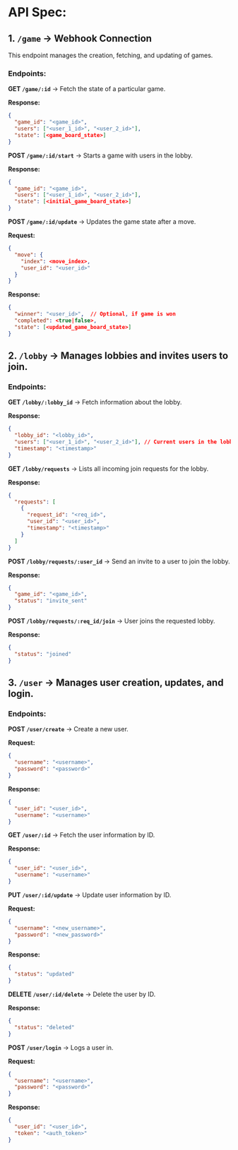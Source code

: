 # **API Spec:**

## **1. `/game`** -> Webhook Connection

This endpoint manages the creation, fetching, and updating of games.

### Endpoints:

**GET `/game/:id`** -> Fetch the state of a particular game.

**Response:**
```json
{
  "game_id": "<game_id>",
  "users": ["<user_1_id>", "<user_2_id>"],
  "state": [<game_board_state>]
}
```

**POST `/game/:id/start`** -> Starts a game with users in the lobby.

**Response:**
```json
{
  "game_id": "<game_id>",
  "users": ["<user_1_id>", "<user_2_id>"],
  "state": [<initial_game_board_state>]
}
```

**POST `/game/:id/update`** -> Updates the game state after a move.

**Request:**
```json
{
  "move": {
    "index": <move_index>,
    "user_id": "<user_id>"
  }
}
```

**Response:**
```json
{
  "winner": "<user_id>",  // Optional, if game is won
  "completed": <true|false>,
  "state": [<updated_game_board_state>]
}
```

## **2. `/lobby`** -> Manages lobbies and invites users to join.

### Endpoints:

**GET `/lobby/:lobby_id`** -> Fetch information about the lobby.

**Response:**
```json
{
  "lobby_id": "<lobby_id>",
  "users": ["<user_1_id>", "<user_2_id>"], // Current users in the lobby
  "timestamp": "<timestamp>"
}
```

**GET `/lobby/requests`** -> Lists all incoming join requests for the lobby.

**Response:**
```json
{
  "requests": [
    {
      "request_id": "<req_id>",
      "user_id": "<user_id>",
      "timestamp": "<timestamp>"
    }
  ]
}
```

**POST `/lobby/requests/:user_id`** -> Send an invite to a user to join the lobby.

**Response:**
```json
{
  "game_id": "<game_id>",
  "status": "invite_sent"
}
```

**POST `/lobby/requests/:req_id/join`** -> User joins the requested lobby.

**Response:**
```json
{
  "status": "joined"
}
```

## **3. `/user`** -> Manages user creation, updates, and login.

### Endpoints:

**POST `/user/create`** -> Create a new user.

**Request:**
```json
{
  "username": "<username>",
  "password": "<password>"
}
```

**Response:**
```json
{
  "user_id": "<user_id>",
  "username": "<username>"
}
```

**GET `/user/:id`** -> Fetch the user information by ID.

**Response:**
```json
{
  "user_id": "<user_id>",
  "username": "<username>"
}
```

**PUT `/user/:id/update`** -> Update user information by ID.

**Request:**
```json
{
  "username": "<new_username>",
  "password": "<new_password>"
}
```

**Response:**
```json
{
  "status": "updated"
}
```

**DELETE `/user/:id/delete`** -> Delete the user by ID.

**Response:**
```json
{
  "status": "deleted"
}
```

**POST `/user/login`** -> Logs a user in.

**Request:**
```json
{
  "username": "<username>",
  "password": "<password>"
}
```

**Response:**
```json
{
  "user_id": "<user_id>",
  "token": "<auth_token>"
}
```
